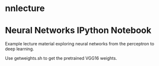 # nnlecture
<h1>Neural Networks IPython Notebook</h1>

Example lecture material exploring neural networks from the perceptron to deep learning.

Use getweights.sh to get the pretrained VGG16 weights.
